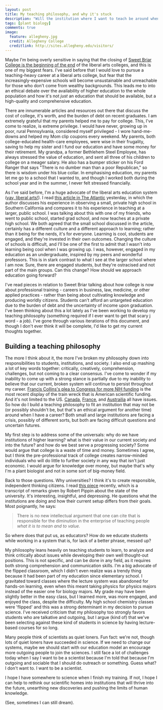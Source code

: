```yaml
---
layout: post
title: My teaching philosophy, and why it's stuck
description: "Will the institution where I want to teach be around when I can teach there?"
tags: [plant biology]
comments: true
image:
  feature: allegheny.jpg
  credit: Allegheny College
  creditlink: http://sites.allegheny.edu/visitors/
---
```


Maybe I'm being overly sensitive in saying that the closing of [Sweet Briar College is the beginning of the end](https://www.insidehighered.com/news/2015/03/04/sweet-briar-college-will-shut-down) of the liberal arts colleges, and this is one of my biggest fears. I've said before that I would love to pursue a teaching-heavy career at a liberal arts college, but fear that the increasingly-expensive schools will become unsustainable and unreachable for those who don't come from wealthy backgrounds. This leads me to into an ethical debate over the availability of higher education to the whole population and how it's not *just* an education that should be available, but a high-quality and comprehensive education.

There are innumerable articles and resources out there that discuss the cost of college, it's worth, and the burden of debt on recent graduates. I am extremely grateful that my parents helped me to pay for college. This, I've come to realize, is extreme privilege. I would have never, growing up in poor, rural Pennsylvania, considered myself privileged - I wore hand-me-downs and helped my Mom clip coupons every weekend. My parents, both college-educated health-care employees, were wise in their frugality, saving to help my sister and I fund our education and have some money for their retirement. My grandpa, a former Bethlehem Steel Employee, has always stressed the value of education, and sent all three of his children to college on a meager salary. He also has a bumper sticker on his Ford Ranger that says "There is no dumber man than a poor Republican," so there is wisdom under his blue collar. In emphasising education, my parents let me go to a school that I wanted to, and though I worked both during the school year and in the summer, I never felt stressed financially.

As I've said before, I'm a huge advocate of the liberal arts education system ([yay, liberal arts!](http://www.cic.edu/Research-and-Data/Liberal-Arts/Pages/Infographics.aspx)). I read [this article in The Atlantic](http://www.theatlantic.com/education/archive/2015/03/why-im-a-public-school-teacher-but-a-private-school-parent/386797/) yesterday, in which the author discusses his experience in observing a small, private high school in Southern California and compares it to his experience in teaching at a larger, public school. I was talking about this with one of my friends, who went to public school, started grad school, and now teaches at a private high school. We both agreed that the small school discussed in the article, certainly has a different culture and a different approach to learning; rather than it being for the nerds, it's for everyone. Learning is cool, students are engaged, and they're invested in their own outcomes. Changing the culture of schools is difficult, and I'll be one of the first to admit that I wasn't into learning being cool when I was growing up. I was, however, engaged in my education as an undergraduate, inspired by my peers and wonderful professors. This is in stark contrast to what I see at the larger school where I am now. Sure, there are engaged students, but they're ostracised and not part of the main groups. Can this change? How should we approach education going forward?

I've read pieces in relation to Sweet Briar talking about how college is now about professional training - careers in business, law, medicine, or other applied practices - rather than being about cultivating knowledge and producing worldly citizens. Students can't afford an untargeted education due to the burden of debt and the uncertainty of income upon graduation. I've been thinking about this a lot lately as I've been working to develop my teaching philosophy (something required if I ever want to get that scary j word - a job). I've gone through various iterations of this document, and though I don't ever think it will be complete, I'd like to get my current thoughts together.

## Building a teaching philosophy

The more I think about it, the more I've broken my philosophy down into responsibilities to students, institutions, and society. I also end up mashing a lot of key words together: critically, creatively, comprehension, challenges, but not coming to a clear consensus. I've come to wonder if my inability to come up with a strong stance is partially due to my inability to believe that our current, broken system will continue to persist throughout my career. [Francis Collins's plea to Congress for more NIH funding](http://www.huffingtonpost.com/2015/03/03/francis-colliins-nih-funding_n_6795900.html) is the most recent display of the train wreck that is American scientific funding. And it's not limited to the US. [Canada](http://www.theglobeandmail.com/news/national/funding-changes-usher-in-a-dark-age-for-canadian-science/article22100092/), [France](http://www.slate.com/blogs/future_tense/2014/10/01/scientific_funding_3_000_french_scientists_stage_protest_march.html), and [Austrailia](http://www.theguardian.com/australia-news/2015/mar/04/research-facilities-prepare-shutdown-government-refuses-secure-funding) all have issues. So how do I build a teaching philosophy to fit an institution that may not be (or possibly shouldn't be, but that's an ethical argument for another time) around when I have a career? Both small and large institutions are facing a crisis, possibly of different sorts, but both are facing difficult questions and uncertain futures.

My first step is to address some of the universals: why do we have institutions of higher learning? what is their value in our current society and into the future? and how do we best serve a progressing society? Some would argue that college is a waste of time and money. Sometimes I agree, but I think the pre-professional track of college creates narrow-minded individuals who will do little to further society in any way that isn't just economic. I would argue for knowledge over money, but maybe that's why I'm a plant biologist and not in some sort of big-money field. 

Back to those questions. Why universities? I think it's to create responsible, independent thinking citizens. I read [this piece](http://thepointmag.com/2014/criticism/ways-knowing) recently, which is a transcript of remarks given by Robert Pippin about the state of the university. It's interesting, insightful, and depressing. He questions what the institutions are doing and how their current setup differs from their goals. Most poignantly, he says: 

> There is no new intellectual argument that one can cite that is responsible for the diminution in the enterprise of teaching people *what it is to mean and to value.*

So where does that put us, as educators? How do we educate students while working in a system that is, for lack of a better phrase, messed up?

My philosophy leans heavily on teaching students to learn, to analyze and think critically about issues while developing their own well thought-out positions. This is not specific, and can be done in any field, as it requires both strong comprehension and communication skills. I'm a big advocate of the flipped classroom, which I didn't even realize was a trendy thing because it had been part of my education since elementary school. I gravitated toward classes where the lecture system was abandoned for hands-on learning, even when this meant taking physics for physics majors instead of the easier one for biology majors. My grade may have been slightly better in the easy class, but I learned more, was more engaged, and enjoyed the class, despite the difficulty. My high school chemistry classes were 'flipped' and this was a strong determinant in my decision to pursue science. I've received criticism that my philosophy too strongly favors students who are talkative and outgoing, but I argue (kind of) that we've been selecting against these kind of students in science by having lecture-based courses for so long.

Many people think of scientists as quiet loners. Fun fact: we're not, though lots of quiet loners have succeeded in science. If we need to change our systems, maybe we should start with our education model an encourage more outgoing people to join the sciences. I still face a lot of challenges today when I say I want to be a scientist because I'm told that because I'm outgoing and sociable that I should do outreach or something. Guess what? I don't want to. I want to be a scientist.

I hope I have somewhere to science when I finish my training. If not, I hope I can help to rethink our scientific homes into institutions that will thrive into the future, unearthing new discoveries and pushing the limits of human knowledge.

(See, sometimes I can still dream).

